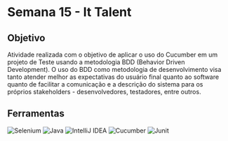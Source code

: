 # Semana 15 - It Talent


## Objetivo
Atividade realizada com o objetivo de aplicar o uso do Cucumber em um projeto
de Teste usando a metodologia BDD (Behavior Driven Development). O uso do BDD
como metodologia de desenvolvimento visa tanto atender melhor as expectativas do usuário final quanto 
ao software quanto de facilitar a comunicação e a descrição do sistema para os
próprios stakeholders - desenvolvedores, testadores, entre outros.

## Ferramentas

![Selenium](https://img.shields.io/badge/-selenium-%43B02A?style=for-the-badge&logo=selenium&logoColor=white)
![Java](https://img.shields.io/badge/java-%23ED8B00.svg?style=for-the-badge&logo=openjdk&logoColor=white)
![IntelliJ IDEA](https://img.shields.io/badge/IntelliJIDEA-000000.svg?style=for-the-badge&logo=intellij-idea&logoColor=white)
![Cucumber](https://img.shields.io/badge/Cucumber-43B02A?style=for-the-badge&logo=cucumber&logoColor=white)
![Junit](https://img.shields.io/badge/Junit5-25A162?style=for-the-badge&logo=junit5&logoColor=white)
